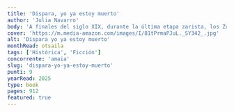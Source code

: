```yaml
---
title: 'Dispara, yo ya estoy muerto'
author: 'Julia Navarro'
body: 'A finales del siglo XIX, durante la última etapa zarista, los Zucker, perseguidos por su condición de judíos, tienen que abandonar Rusia huyendo del horror y la sinrazón. A su llegada a la Tierra Prometida, Samuel Zucker adquiere las tierras de los Ziad, una familia árabe encabezada por Ahmed. Entre él y Samuel nace un fuerte vínculo, una sólida amistad que, por encima de las diferencias religiosas y políticas, se mantiene generación tras generación.'
cover: 'https://m.media-amazon.com/images/I/81tPrmaPJuL._SY342_.jpg'
alt: 'Dispara yo ya estoy muerto'
monthRead: otsaila
tags: ['Histórica', 'Ficción']
concorrente: 'amaia'
slug: 'dispara-yo-ya-estoy-muerto'
punti: 9
yearRead: 2025
type: book
pages: 912
featured: true
---
```

